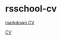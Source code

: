 # rsschool-cv

[markdown CV](https://alenavp.github.io/rsschool-cv/cv)

[CV](https://alenavp.github.io/rsschool-cv/)
